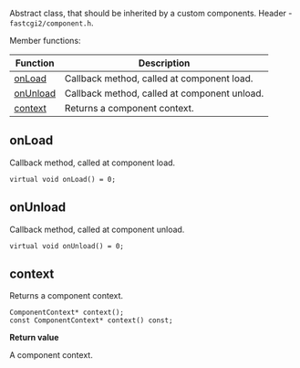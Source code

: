 Abstract class, that should be inherited by a custom components. Header - `fastcgi2/component.h`.

Member functions:

|Function|Description|
|--------|-----------|
|[onLoad](#methodonload)|Callback method, called at component load.|
|[onUnload](#methodonunload)|Callback method, called at component unload.|
|[context](#methodcontext)|Returns a component context.|

## <a id="methodonload"/> onLoad
Callback method, called at component load.

```
virtual void onLoad() = 0;
```

## <a id="methodonunload"/> onUnload
Callback method, called at component unload.

```
virtual void onUnload() = 0;
```

## <a id="methodcontext"/> context
Returns a component context.

```
ComponentContext* context();
const ComponentContext* context() const;
```

**Return value**

A component context.
